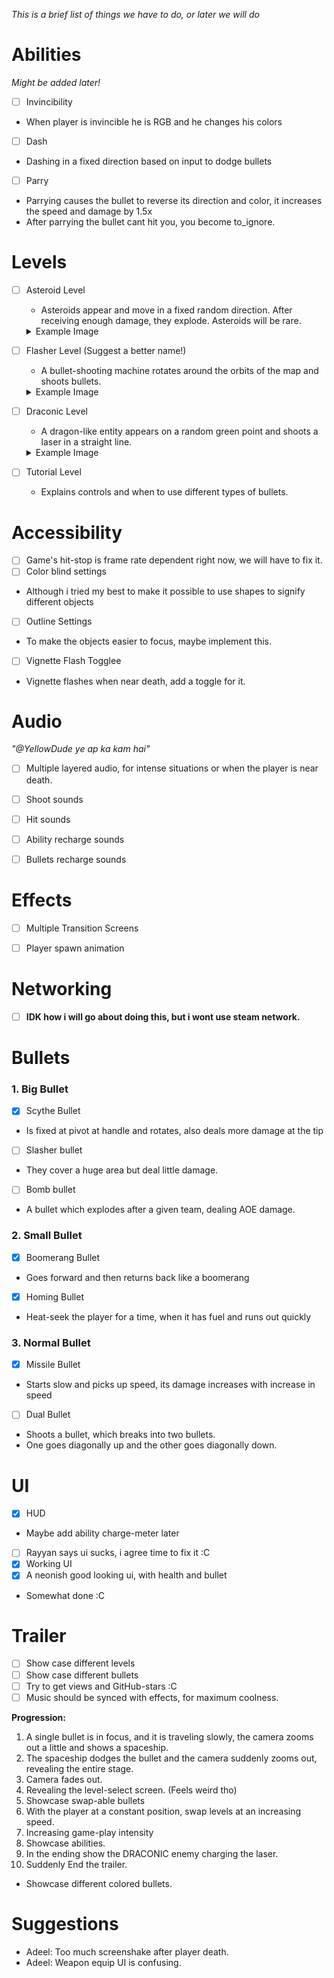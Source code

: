 *This is a brief list of things we have to do, or later we will do*

# Abilities
*Might be added later!*

- [ ] Invincibility 
- When player is invincible he is RGB and he changes his colors

- [ ] Dash
- Dashing in a fixed direction based on input to dodge bullets

- [ ] Parry
- Parrying causes the bullet to reverse its direction and color, it increases the speed and damage by 1.5x
- After parrying the bullet cant hit you, you become to_ignore.


# Levels

- [ ] Asteroid Level  
  - Asteroids appear and move in a fixed random direction. After receiving enough damage, they explode. Asteroids will be rare.
  <details>
	<summary>Example Image</summary>

	![Asteroid Level Image](asteroid-level.png)
   
  </details>
  

- [ ] Flasher Level (Suggest a better name!)  
  - A bullet-shooting machine rotates around the orbits of the map and shoots bullets.  
  <details>
	<summary>Example Image</summary>

	![Flasher Level Image](flasher-level.png)
   
  </details>

- [ ] Draconic Level  
  - A dragon-like entity appears on a random green point and shoots a laser in a straight line.  
   <details>
	<summary>Example Image</summary>

	![Draconic Level Image](draconic-level.png)
   
  </details>

- [ ] Tutorial Level  
  - Explains controls and when to use different types of bullets.



# Accessibility
- [ ] Game's hit-stop is frame rate dependent right now, we will have to fix it.
- [ ] Color blind settings
- Although i tried my best to make it possible to use shapes to signify different objects
- [ ] Outline Settings
- To make the objects easier to focus, maybe implement this.
- [ ] Vignette Flash Togglee
- Vignette flashes when near death, add a toggle for it.


# Audio
*"@YellowDude ye ap ka kam hai"*
- [ ] Multiple layered audio, for intense situations or when the player is near death.
- [ ] Shoot sounds
- [ ] Hit sounds
- [ ] Ability recharge sounds
- [ ] Bullets recharge sounds


# Effects
- [ ] Multiple Transition Screens
- [ ] Player spawn animation


# Networking
- [ ] **IDK how i will go about doing this, but i wont use steam network.**


# Bullets

### 1. Big Bullet
- [x] Scythe Bullet
- Is fixed at pivot at handle and rotates, also deals more damage at the tip
  
- [ ] Slasher bullet
- They cover a huge area but deal little damage.
  
- [ ] Bomb bullet
- A bullet which explodes after a given team, dealing AOE damage.


### 2. Small Bullet
- [x] Boomerang Bullet
- Goes forward and then returns back like a boomerang
  
- [X] Homing Bullet
- Heat-seek the player for a time, when it has fuel and runs out quickly
  
### 3. Normal Bullet
- [X] Missile Bullet
- Starts slow and picks up speed, its damage increases with increase in speed
  
- [ ] Dual Bullet
- Shoots a bullet, which breaks into two bullets.
- One goes diagonally up and the other goes diagonally down.

# UI
- [x] HUD
- Maybe add ability charge-meter later 
- [ ] Rayyan says ui sucks, i agree time to fix it :C
- [X] Working UI
- [x] A neonish good looking ui, with health and bullet 
- Somewhat done :C

# Trailer
- [ ] Show case different levels
- [ ] Show case different bullets
- [ ] Try to get views and GitHub-stars :C
- [ ] Music should be synced with effects, for maximum coolness.

**Progression:**
1. A single bullet is in focus, and it is traveling slowly, the camera zooms out a little and shows a spaceship.
2. The spaceship dodges the bullet and the camera suddenly zooms out, revealing the entire stage.
3. Camera fades out.
4. Revealing the level-select screen. (Feels weird tho)
5. Showcase swap-able bullets
6. With the player at a constant position, swap levels at an increasing speed.
7. Increasing game-play intensity
8. Showcase abilities.
9. In the ending show the DRACONIC enemy charging the laser.
10. Suddenly End the trailer.
- Showcase different colored bullets.

# Suggestions
- Adeel: Too much screenshake after player death.
- Adeel: Weapon equip UI is confusing.
